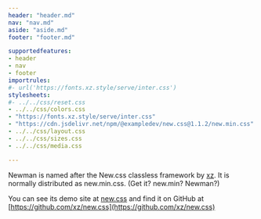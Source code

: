 ```yaml
---
header: "header.md"
nav: "nav.md"
aside: "aside.md"
footer: "footer.md"

supportedfeatures: 
- header
- nav
- footer
importrules:
#- url('https://fonts.xz.style/serve/inter.css')
stylesheets:
#- ../../css/reset.css
- ../../css/colors.css
- "https://fonts.xz.style/serve/inter.css"
- "https://cdn.jsdelivr.net/npm/@exampledev/new.css@1.1.2/new.min.css"
- ../../css/layout.css
- ../../css/sizes.css
- ../../css/media.css

---
```

Newman is named after the New.css classless framework by [xz](https://xz.style/). 
It is normally distributed as new.min.css. (Get it? new.min? Newman?)

You can see its demo site at [new.css](https://newcss.net/) and
find it on GitHub at [https://github.com/xz/new.css](https://github.com/xz/new.css)
